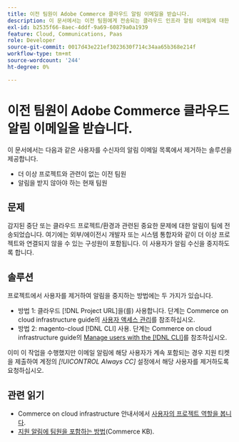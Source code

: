 ```yaml
---
title: 이전 팀원이 Adobe Commerce 클라우드 알림 이메일을 받습니다.
description: 이 문서에서는 이전 팀원에게 전송되는 클라우드 인프라 알림 이메일에 대한 Adobe Commerce에 대한 솔루션을 제공합니다.
exl-id: b2535f66-8aec-4ddf-9a69-60879a0a1939
feature: Cloud, Communications, Paas
role: Developer
source-git-commit: 0017d43e221ef3023630f714c34aa65b368e214f
workflow-type: tm+mt
source-wordcount: '244'
ht-degree: 0%

---
```


# 이전 팀원이 Adobe Commerce 클라우드 알림 이메일을 받습니다.

이 문서에서는 다음과 같은 사용자를 수신자의 알림 이메일 목록에서 제거하는 솔루션을 제공합니다.
* 더 이상 프로젝트와 관련이 없는 이전 팀원
* 알림을 받지 않아야 하는 현재 팀원

## 문제

감지된 중단 또는 클라우드 프로젝트/환경과 관련된 중요한 문제에 대한 알림이 팀에 전송되었습니다. 여기에는 외부/에이전시 개발자 또는 시스템 통합자와 같이 더 이상 프로젝트와 연결되지 않을 수 있는 구성원이 포함됩니다. 이 사용자가 알림 수신을 중지하도록 합니다.

## 솔루션

프로젝트에서 사용자를 제거하여 알림을 중지하는 방법에는 두 가지가 있습니다.

* 방법 1: 클라우드 [!DNL Project URL]을(를) 사용합니다. 단계는 Commerce on cloud infrastructure guide의 [사용자 액세스 관리](https://experienceleague.adobe.com/docs/commerce-cloud-service/user-guide/project/user-access.html)를 참조하십시오.
* 방법 2: magento-cloud [!DNL CLI] 사용. 단계는 Commerce on cloud infrastructure guide의 [Manage users with the [!DNL CLI]](https://experienceleague.adobe.com/docs/commerce-cloud-service/user-guide/project/user-access.html#manage-users-with-the-cli)를 참조하십시오.

이미 이 작업을 수행했지만 이메일 알림에 해당 사용자가 계속 포함되는 경우 지원 티켓을 제출하여 계정의 *[!UICONTROL Always CC]* 설정에서 해당 사용자를 제거하도록 요청하십시오.

## 관련 읽기

* Commerce on cloud infrastructure 안내서에서 [사용자의 프로젝트 역할을 봅니다](https://experienceleague.adobe.com/docs/commerce-cloud-service/user-guide/project/user-access.html#view-a-user&#39;s-project-role).
* [지원 알림에 팀원을 포함하는 방법](https://experienceleague.adobe.com/docs/commerce-knowledge-base/kb/how-to/how-to-include-a-team-member-in-support-notifications.html)(Commerce KB).

